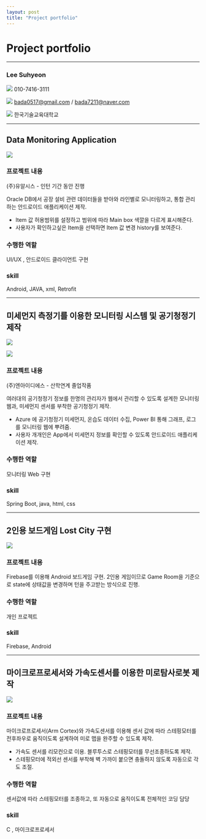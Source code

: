 ```yaml
---
layout: post
title: "Project portfolio"
---
```


# Project portfolio

* * *

### Lee Suhyeon 

![](https://raw.githubusercontent.com/bada7211/bada7211.github.com/master/call3.png) 010-7416-3111

![](https://raw.githubusercontent.com/bada7211/bada7211.github.com/master/mail3.png) bada0517@gmail.com / bada7211@naver.com

![](https://raw.githubusercontent.com/bada7211/bada7211.github.com/master/home3.png) 한국기술교육대학교

* * *

## Data Monitoring Application

![](https://raw.githubusercontent.com/bada7211/bada7211.github.com/master/and1.png)

### 프로젝트 내용

(주)유알시스 - 인턴 기간 동안 진행

Oracle DB에서 공장 설비 관련 데이터들을 받아와 라인별로 모니터링하고, 통합 관리하는 안드로이드 애플리케이션 제작.
- Item 값 허용범위를 설정하고 범위에 따라 Main box 색깔을 다르게 표시해준다.
- 사용자가 확인하고싶은 Item을 선택하면 Item 값 변경 history를 보여준다.

### 수행한 역할

UI/UX , 안드로이드 클라이언트 구현

### skill

Android, JAVA, xml, Retrofit

* * *

## 미세먼지 측정기를 이용한 모니터링 시스템 및 공기청정기 제작

![](https://raw.githubusercontent.com/bada7211/bada7211.github.com/master/and2.png)

![](https://raw.githubusercontent.com/bada7211/bada7211.github.com/master/and3.png)

### 프로젝트 내용

(주)엔아이디에스 - 산학연계 졸업작품

여러대의 공기청정기 정보를 한명의 관리자가 웹에서 관리할 수 있도록 설계한 모니터링 웹과, 미세먼지 센서를 부착한 공기청정기 제작. 
- Azure 에 공기청정기 미세먼지, 온습도 데이터 수집, Power BI 통해 그래프, 로그를 모니터링 웹에 뿌려줌.
- 사용자 개개인은 App에서 미세먼지 정보를 확인할 수 있도록 안드로이드 애플리케이션 제작.


### 수행한 역할

모니터링 Web 구현

### skill

Spring Boot, java, html, css

* * *

## 2인용 보드게임 Lost City 구현

![](https://raw.githubusercontent.com/bada7211/bada7211.github.com/master/and4.png)

### 프로젝트 내용

Firebase를 이용해 Android 보드게임 구현. 2인용 게임이므로 Game Room을 기준으로 state에 상태값을 변경하며 턴을 주고받는 방식으로 진행.

### 수행한 역할

개인 프로젝트

### skill

Firebase, Android

* * *

## 마이크로프로세서와 가속도센서를 이용한 미로탐사로봇 제작

![](https://raw.githubusercontent.com/bada7211/bada7211.github.com/master/and5.png)

### 프로젝트 내용

마이크로프로세서(Arm Cortex)와 가속도센서를 이용해 센서 값에 따라 스테핑모터를 전후좌우로 움직이도록 설계하여 미로 맵을 완주할 수 있도록 제작.
- 가속도 센서를 리모컨으로 이용. 블루투스로 스테핑모터를 무선조종하도록 제작.
- 스테핑모터에 적외선 센서를 부착해 벽 가까이 붙으면 충돌하지 않도록 자동으로 각도 조절.

### 수행한 역할

센서값에 따라 스테핑모터를 조종하고, 또 자동으로 움직이도록 전체적인 코딩 담당

### skill

C , 마이크로프로세서



